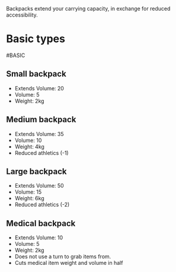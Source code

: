 Backpacks extend your carrying capacity, in exchange for reduced accessibility.

# Basic types
#BASIC 
## Small backpack
- Extends Volume: 20
- Volume: 5
- Weight: 2kg
## Medium backpack
- Extends Volume: 35
- Volume: 10
- Weight: 4kg
- Reduced athletics (-1)
## Large backpack
- Extends Volume: 50
- Volume: 15
- Weight: 6kg
- Reduced athletics (-2)
## Medical backpack
- Extends Volume: 10
- Volume: 5
- Weight: 2kg
- Does not use a turn to grab items from.
- Cuts medical item weight and volume in half